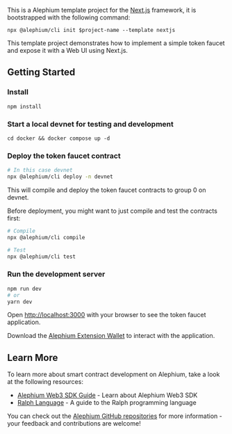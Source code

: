 This is a Alephium template project for the
[Next.js](https://nextjs.org/) framework, it is bootstrapped with the
following command:

```
npx @alephium/cli init $project-name --template nextjs
```

This template project demonstrates how to implement a simple token
faucet and expose it with a Web UI using Next.js.

## Getting Started

### Install

```
npm install
```

### Start a local devnet for testing and development

```
cd docker && docker compose up -d
```

### Deploy the token faucet contract

```bash
# In this case devnet
npx @alephium/cli deploy -n devnet
```

This will compile and deploy the token faucet contracts to group 0 on devnet.

Before deployment, you might want to just compile and test the
contracts first:

```bash
# Compile
npx @alephium/cli compile

# Test
npx @alephium/cli test
```

### Run the development server

```bash
npm run dev
# or
yarn dev
```

Open [http://localhost:3000](http://localhost:3000) with your browser
to see the token faucet application.

Download the [Alephium Extension Wallet](https://github.com/alephium/extension-wallet)
to interact with the application.

## Learn More

To learn more about smart contract development on Alephium, take a
look at the following resources:

- [Alephium Web3 SDK Guide](https://docs.alephium.org/dapps/alephium-web3/) - Learn about Alephium Web3 SDK
- [Ralph Language](https://docs.alephium.org/ralph/getting-started) - A guide to the Ralph programming language

You can check out the [Alephium GitHub
repositories](https://github.com/alephium) for more information - your
feedback and contributions are welcome!
